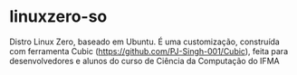 # linuxzero-so
Distro Linux Zero, baseado em Ubuntu. É uma customização, construída com ferramenta Cubic (https://github.com/PJ-Singh-001/Cubic), feita para desenvolvedores e alunos do curso de Ciência da Computação do IFMA
